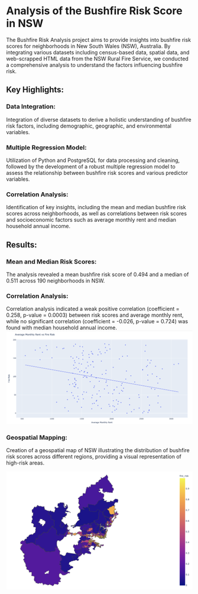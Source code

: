# Analysis of the Bushfire Risk Score in NSW
The Bushfire Risk Analysis project aims to provide insights into bushfire risk scores for neighborhoods in New South Wales (NSW), Australia. By integrating various datasets including census-based data, spatial data, and web-scrapped HTML data from the NSW Rural Fire Service, we conducted a comprehensive analysis to understand the factors influencing bushfire risk.

## Key Highlights:
### Data Integration:
Integration of diverse datasets to derive a holistic understanding of bushfire risk factors, including demographic, geographic, and environmental variables.

### Multiple Regression Model:
Utilization of Python and PostgreSQL for data processing and cleaning, followed by the development of a robust multiple regression model to assess the relationship between bushfire risk scores and various predictor variables.

### Correlation Analysis: 
Identification of key insights, including the mean and median bushfire risk scores across neighborhoods, as well as correlations between risk scores and socioeconomic factors such as average monthly rent and median household annual income.

## Results:
### Mean and Median Risk Scores: 
The analysis revealed a mean bushfire risk score of 0.494 and a median of 0.511 across 190 neighborhoods in NSW.

### Correlation Analysis: 
Correlation analysis indicated a weak positive correlation (coefficient = 0.258, p-value = 0.0003) between risk scores and average monthly rent, while no significant correlation (coefficient = -0.026, p-value = 0.724) was found with median household annual income.
![](images/correlation_analysis.png)

### Geospatial Mapping: 
Creation of a geospatial map of NSW illustrating the distribution of bushfire risk scores across different regions, providing a visual representation of high-risk areas.

![an image caption Source: Bushfire risk map of NSW](images/map_visualisation.png)

